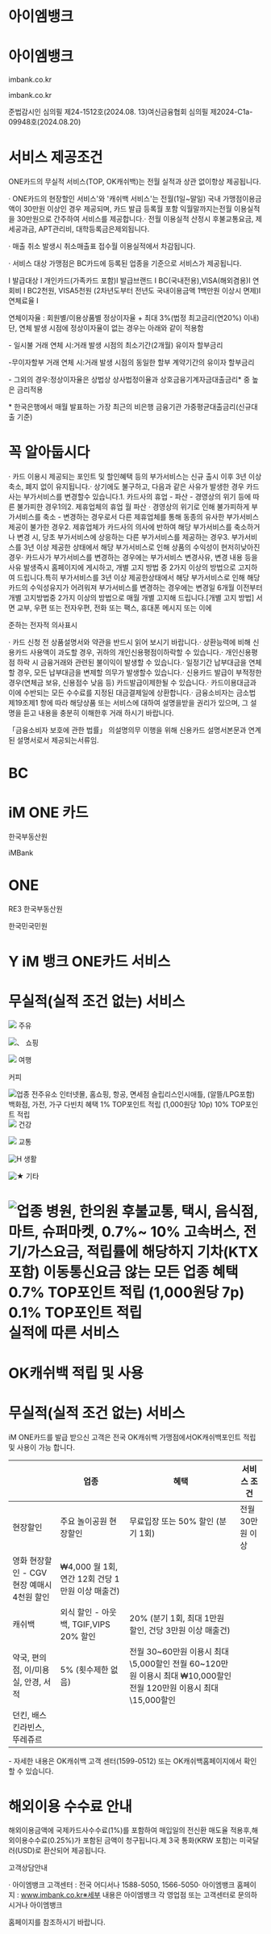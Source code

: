 아이엠뱅크
=====


아이엠뱅크
=====


imbank.co.kr


imbank.co.kr


준법감시인 심의필 제24\-1512호(2024\.08\. 13\)여신금융협회 심의필 제2024\-C1a\-09948호(2024\.08\.20\)


서비스 제공조건
========


ONE카드의 무실적 서비스(TOP, OK캐쉬백)는 전월 실적과 상관 없이항상 제공됩니다.


· ONE카드의 현장할인 서비스'와 '캐쉬백 서비스'는 전월(1일\~말일) 국내 가맹점이용금액이 30만원 이상인 경우 제공되며, 카드 발급 등록월 포함 익월말까지는전월 이용실적을 30만원으로 간주하여 서비스를 제공합니다.· 전월 이용실적 산정시 후불교통요금, 제세공과금, APT관리비, 대학등록금은제외됩니다.


· 매출 취소 발생시 취소매출표 접수월 이용실적에서 차감됩니다.


· 서비스 대상 가맹점은 BC카드에 등록된 업종을 기준으로 서비스가 제공됩니다.


I 발급대상 I 개인카드(가족카드 포함)I 발급브랜드 I BC(국내전용),VISA(해외겸용)I 연회비 I BC2천원, VISA5천원 (2차년도부터 전년도 국내이용금액 1백만원 이상시 면제)I 연체료율 I


연체이자율 : 회원별/이용상품별 정상이자율 \+ 최대 3%(법정 최고금리(연20%) 이내)단, 연체 발생 시점에 정상이자율이 없는 경우는 아래와 같이 적용함


\- 일시불 거래 연체 시:거래 발생 시점의 최소기간(2개월) 유이자 할부금리


\-무이자할부 거래 연체 시:거래 발생 시점의 동일한 할부 계약기간의 유이자 할부금리


\- 그외의 경우:정상이자율은 상법상 상사법정이율과 상호금융기계자금대출금리\* 중 높은 금리적용


\* 한국은행에서 매월 발표하는 가장 최근의 비은행 금융기관 가중평균대출금리(신규대출 기준)


꼭 알아둡시다
=======


· 카드 이용시 제공되는 포인트 및 할인혜택 등의 부가서비스는 신규 출시 이후 3년 이상축소, 폐지 없이 유지됩니다.· 상기에도 불구하고, 다음과 같은 사유가 발생한 경우 카드사는 부가서비스를 변경할수 있습니다.1\. 카드사의 휴업 \- 파산 \- 경영상의 위기 등에 따른 불가피한 경우1의2\. 제휴업체의 휴업 월 파산 · 경영상의 위기로 인해 불가피하게 부가서비스를 축소 \- 변경하는 경우로서 다른 제휴업체를 통해 동종의 유사한 부가서비스 제공이 불가한 경우2\. 제휴업체가 카드사의 의사에 반하여 해당 부가서비스를 축소하거나 변경 시, 당초 부가서비스에 상응하는 다른 부가서비스를 제공하는 경우3\. 부가서비스를 3년 이상 제공한 상태에서 해당 부가서비스로 인해 상품의 수익성이 현저히낮아진 경우· 카드사가 부가서비스를 변경하는 경우에는 부가서비스 변경사유, 변경 내용 등을 사유 발생즉시 홈페이지에 게시하고, 개별 고지 방법 중 2가지 이상의 방법으로 고지하여 드립니다.특히 부가서비스를 3년 이상 제공한상태에서 해당 부가서비스로 인해 해당 카드의 수익성유지가 어려워져 부가서비스를 변경하는 경우에는 변경일 6개월 이전부터 개별 고지방법중 2가지 이상의 방법으로 매월 개별 고지해 드립니다.\[개별 고지 방법] 서면 교부, 우편 또는 전자우편, 전화 또는 팩스, 휴대폰 메시지 또는 이에


준하는 전자적 의사표시


· 카드 신청 전 상품설명서와 약관을 반드시 읽어 보시기 바랍니다.· 상환능력에 비해 신용카드 사용액이 과도할 경우, 귀하의 개인신용평점이하락할 수 있습니다.· 개인신용평점 하락 시 금융거래와 관련된 불이익이 발생할 수 있습니다.· 일정기간 납부대금을 연체할 경우, 모든 납부대금을 변제할 의무가 발생할수 있습니다.· 신용카드 발급이 부적정한 경우(연체금 보유, 신용점수 낮음 등) 카드발급이제한될 수 있습니다.· 카드이용대금과 이에 수반되는 모든 수수료를 지정된 대금결제일에 상환합니다.· 금융소비자는 금소법 제19조제1 항에 따라 해당상품 또는 서비스에 대하여 설명을받을 권리가 있으며, 그 설명을 듣고 내용을 충분히 이해한후 거래 하시기 바랍니다.


「금융소비자 보호에 관한 법률」 의설명의무 이행을 위해 신용카드 설명서본문과 연계된 설명서로서 제공되는서류임.


BC
==


iM ONE 카드
=========


한국부동산원


iMBank


ONE
===


RE3 한국부동산원


한국민국민원


Y iM 뱅크
ONE카드 서비스
=========


무실적(실적 조건 없는) 서비스
=================


![](page_2_figure_1.png)
주유


![、](page_2_figure_2.png)
쇼핑


![](page_2_figure_3.png)
여행


커피


![업종 전주유소 인터넷몰, 홈쇼핑, 항공, 면세점 슬립리스인시애틀,
(알뜰/LPG포함) 백화점, 가전, 가구 다빈치
혜택 1% TOP포인트 적립 (1,000원당 10p) 10% TOP포인트 적립](page_2_figure_4.png)
![](page_2_figure_5.png)
건강


![](page_2_figure_6.png)
교통


![H](page_2_figure_7.png)
생활


![★](page_2_figure_8.png)
기타


![업종 병원, 한의원 후불교통, 택시, 음식점, 마트, 슈퍼마켓, 0.7%~ 10%
고속버스, 전기/가스요금, 적립률에 해당하지
기차(KTX포함) 이동통신요금 않는 모든 업종
혜택 0.7% TOP포인트 적립 (1,000원당 7p) 0.1% TOP포인트 적립](page_2_figure_9.png)
실적에 따른 서비스
==========


OK캐쉬백 적립 및 사용
=============


무실적(실적 조건 없는) 서비스
=================


iM ONE카드를 발급 받으신 고객은 전국 OK캐쉬백 가맹점에서OK캐쉬백포인트 적립 및 사용이 가능 합니다.




|  | 업종 | 혜택 | 서비스 조건 |
| --- | --- | --- | --- |
| 현장할인 | 주요 놀이공원 현장할인 | 무료입장 또는 50% 할인 (분기 1회) | 전월 30만원 이상 |
| 영화 현장할인 \- CGV 현장 예매시 4천원 할인 | ₩4,000 월 1회, 연간 12회 건당 1만원 이상 매출건) |
| 캐쉬백 | 외식 할인 \- 아웃백, TGIF,VIPS 20% 할인 | 20% (분기 1회, 최대 1만원 할인, 건당 3만원 이상 매출건) |
| 약국, 편의점, 이/미용실, 안경, 서적 | 5% (횟수제한 없음) | 전월 30\~60만원 이용시 최대 \\5,000할인 전월 60\~120만원 이용시 최대 ₩10,000할인 전월 120만원 이용시 최대 \\15,000할인 |
| 던킨, 배스킨라빈스, 뚜레쥬르 |


\- 자세한 내용은 OK캐쉬백 고객 센터(1599\-0512\) 또는 OK캐쉬백홈페이지에서 확인할 수 있습니다.


해외이용 수수료 안내
===========


해외이용금액에 국제카드사수수료(1%)를 포함하여 매입일의 전신환 매도율 적용후,해외이용수수료(0\.25%)가 포함된 금액이 청구됩니다.제 3국 통화(KRW 포함)는 미국달러(USD)로 환산되어 제공됩니다.


고객상담안내


· 아이엠뱅크 고객센터 : 전국 어디서나 1588\-5050, 1566\-5050· 아이엠뱅크 홈페이지 : www.imbank.co.kr※세부 내용은 아이엠뱅크 각 영업점 또는 고객센터로 문의하시거나 아이엠뱅크


홈페이지를 참조하시기 바랍니다.


